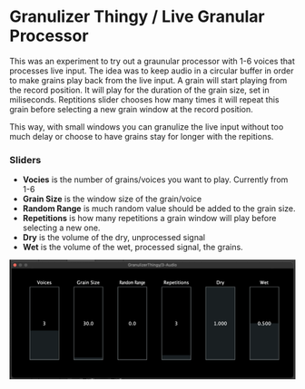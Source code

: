 # Granulizer Thingy / Live Granular Processor

This was an experiment to try out a graunular processor with 1-6 voices that processes live input. 
The idea was to keep audio in a circular buffer in order to make grains play back from the live input. 
A grain will start playing from the record position. It will play for the duration of the grain size, set in miliseconds. 
Reptitions slider chooses how many times it will repeat this grain before selecting a new grain window at the record position. 

This way, with small windows you can granulize the live input without too much delay or choose to have grains stay for longer with the repitions. 

### Sliders
- **Vocies** is the number of grains/voices you want to play. Currently from 1-6
- **Grain Size** is the window size of the grain/voice
- **Random Range** is much random value should be added to the grain size.
- **Repetitions** is how many repetitions a grain window will play before selecting a new one.
- **Dry** is the volume of the dry, unprocessed signal
- **Wet** is the volume of the wet, processed signal, the grains.

 ![Granulizer](/githubImg/Granulizer.png)

